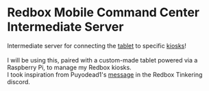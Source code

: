# Redbox Mobile Command Center Intermediate Server
Intermediate server for connecting the [tablet](https://github.com/GalacticLemonade/Redbox-Mobile-Command-Center) to specific [kiosks](https://github.com/GalacticLemonade/Redbox-Mobile-Command-Center-Server)!
<br><br>
I will be using this, paired with a custom-made tablet powered via a Raspberry Pi, to manage my Redbox kiosks.
<br>
I took inspiration from Puyodead1's [message](https://discord.com/channels/1292310422749319209/1292310423366012990/1328506669499416706) in the Redbox Tinkering discord.
